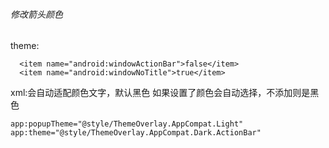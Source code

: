 ###### 修改箭头颜色
  theme:

      <item name="android:windowActionBar">false</item>
      <item name="android:windowNoTitle">true</item>

  xml:会自动适配颜色文字，默认黑色 如果设置了颜色会自动选择，不添加则是黑色

    app:popupTheme="@style/ThemeOverlay.AppCompat.Light"
    app:theme="@style/ThemeOverlay.AppCompat.Dark.ActionBar"
